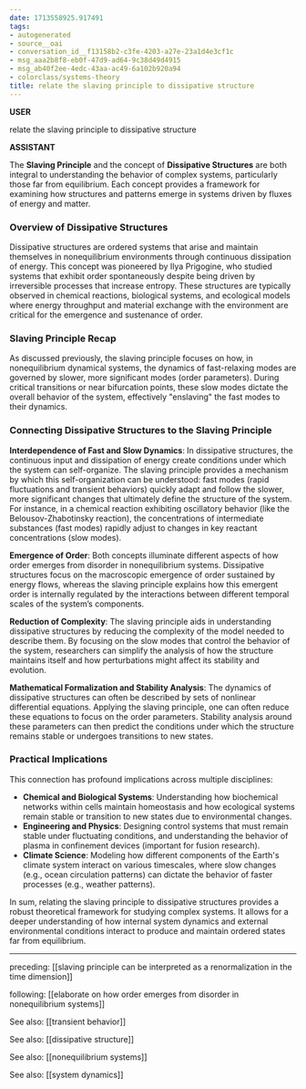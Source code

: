 ```yaml
---
date: 1713558925.917491
tags:
- autogenerated
- source__oai
- conversation_id__f13158b2-c3fe-4203-a27e-23a1d4e3cf1c
- msg_aaa2b8f8-eb0f-47d9-ad64-9c38d49d4915
- msg_ab40f2ee-4edc-43aa-ac49-6a102b920a94
- colorclass/systems-theory
title: relate the slaving principle to dissipative structure
---
```


**USER**

relate the slaving principle to dissipative structure


**ASSISTANT**

The **Slaving Principle** and the concept of **Dissipative Structures** are both integral to understanding the behavior of complex systems, particularly those far from equilibrium. Each concept provides a framework for examining how structures and patterns emerge in systems driven by fluxes of energy and matter.

### Overview of Dissipative Structures

Dissipative structures are ordered systems that arise and maintain themselves in nonequilibrium environments through continuous dissipation of energy. This concept was pioneered by Ilya Prigogine, who studied systems that exhibit order spontaneously despite being driven by irreversible processes that increase entropy. These structures are typically observed in chemical reactions, biological systems, and ecological models where energy throughput and material exchange with the environment are critical for the emergence and sustenance of order.

### Slaving Principle Recap

As discussed previously, the slaving principle focuses on how, in nonequilibrium dynamical systems, the dynamics of fast-relaxing modes are governed by slower, more significant modes (order parameters). During critical transitions or near bifurcation points, these slow modes dictate the overall behavior of the system, effectively "enslaving" the fast modes to their dynamics.

### Connecting Dissipative Structures to the Slaving Principle

**Interdependence of Fast and Slow Dynamics**: In dissipative structures, the continuous input and dissipation of energy create conditions under which the system can self-organize. The slaving principle provides a mechanism by which this self-organization can be understood: fast modes (rapid fluctuations and transient behaviors) quickly adapt and follow the slower, more significant changes that ultimately define the structure of the system. For instance, in a chemical reaction exhibiting oscillatory behavior (like the Belousov-Zhabotinsky reaction), the concentrations of intermediate substances (fast modes) rapidly adjust to changes in key reactant concentrations (slow modes).

**Emergence of Order**: Both concepts illuminate different aspects of how order emerges from disorder in nonequilibrium systems. Dissipative structures focus on the macroscopic emergence of order sustained by energy flows, whereas the slaving principle explains how this emergent order is internally regulated by the interactions between different temporal scales of the system’s components. 

**Reduction of Complexity**: The slaving principle aids in understanding dissipative structures by reducing the complexity of the model needed to describe them. By focusing on the slow modes that control the behavior of the system, researchers can simplify the analysis of how the structure maintains itself and how perturbations might affect its stability and evolution.

**Mathematical Formalization and Stability Analysis**: The dynamics of dissipative structures can often be described by sets of nonlinear differential equations. Applying the slaving principle, one can often reduce these equations to focus on the order parameters. Stability analysis around these parameters can then predict the conditions under which the structure remains stable or undergoes transitions to new states.

### Practical Implications

This connection has profound implications across multiple disciplines:
- **Chemical and Biological Systems**: Understanding how biochemical networks within cells maintain homeostasis and how ecological systems remain stable or transition to new states due to environmental changes.
- **Engineering and Physics**: Designing control systems that must remain stable under fluctuating conditions, and understanding the behavior of plasma in confinement devices (important for fusion research).
- **Climate Science**: Modeling how different components of the Earth's climate system interact on various timescales, where slow changes (e.g., ocean circulation patterns) can dictate the behavior of faster processes (e.g., weather patterns).

In sum, relating the slaving principle to dissipative structures provides a robust theoretical framework for studying complex systems. It allows for a deeper understanding of how internal system dynamics and external environmental conditions interact to produce and maintain ordered states far from equilibrium.


---

preceding: [[slaving principle can be interpreted as a renormalization in the time dimension]]  


following: [[elaborate on how order emerges from disorder in nonequilibrium systems]]

See also: [[transient behavior]]


See also: [[dissipative structure]]


See also: [[nonequilibrium systems]]


See also: [[system dynamics]]